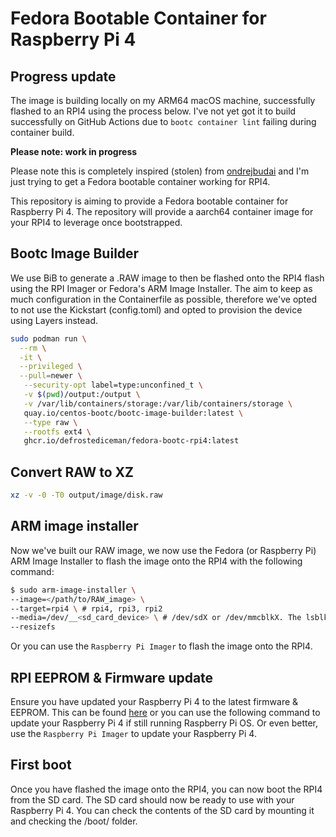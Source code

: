 # Fedora Bootable Container for Raspberry Pi 4

## Progress update

The image is building locally on my ARM64 macOS machine, successfully flashed to an RPI4 using the process below. I've not yet got it to build successfully on GitHub Actions due to `bootc container lint` failing during container build.

**Please note: work in progress**

Please note this is completely inspired (stolen) from [ondrejbudai](https://github.com/ondrejbudai/fedora-bootc-raspi) and I'm just trying to get a Fedora bootable container working for RPI4.

This repository is aiming to provide a Fedora bootable container for Raspberry Pi 4. The repository will provide a aarch64 container image for your RPI4 to leverage once bootstrapped. 

## Bootc Image Builder

We use BiB to generate a .RAW image to then be flashed onto the RPI4 flash using the RPI Imager or Fedora's ARM Image Installer. The aim to keep as much configuration in the Containerfile as possible, therefore we've opted to not use the Kickstart (config.toml) and opted to provision the device using Layers instead.

```bash
sudo podman run \
  --rm \
  -it \
  --privileged \
  --pull=newer \
   --security-opt label=type:unconfined_t \
   -v $(pwd)/output:/output \
   -v /var/lib/containers/storage:/var/lib/containers/storage \
   quay.io/centos-bootc/bootc-image-builder:latest \
   --type raw \
   --rootfs ext4 \
   ghcr.io/defrostediceman/fedora-bootc-rpi4:latest
```
## Convert RAW to XZ

```bash
xz -v -0 -T0 output/image/disk.raw
```

## ARM image installer

Now we've built our RAW image, we now use the Fedora (or Raspberry Pi) ARM Image Installer to flash the image onto the RPI4 with the following command:
```bash
$ sudo arm-image-installer \
--image=</path/to/RAW_image> \
--target=rpi4 \ # rpi4, rpi3, rpi2
--media=/dev/__<sd_card_device> \ # /dev/sdX or /dev/mmcblkX. The lsblk command should help you identify your micro-SD card.
--resizefs
```

Or you can use the `Raspberry Pi Imager` to flash the image onto the RPI4.

## RPI EEPROM & Firmware update

Ensure you have updated your Raspberry Pi 4 to the latest firmware & EEPROM. This can be found [here](https://github.com/raspberrypi/rpi-eeprom) or you can use the following command to update your Raspberry Pi 4 if still running Raspberry Pi OS. Or even better, use the `Raspberry Pi Imager` to update your Raspberry Pi 4.

## First boot

Once you have flashed the image onto the RPI4, you can now boot the RPI4 from the SD card. The SD card should now be ready to use with your Raspberry Pi 4. You can check the contents of the SD card by mounting it and checking the /boot/ folder.